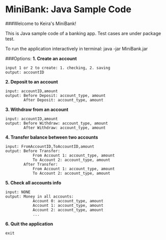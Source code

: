 # MiniBank: Java Sample Code

###Welcome to Keira's MiniBank!

This is Java sample code of a banking app. Test cases are under package test.

To run the application interactively in terminal:
java -jar MiniBank.jar

###Options:
**1. Create an account**
    
    input 1 or 2 to create: 1. checking, 2. saving
    output: accountID
    
**2. Deposit to an account**
    
    input: accountID,amount
    output: Before Deposit: account_type, amount
            After Deposit: account_type, amount
            
**3. Withdraw from an account**
    
    input: accountID,amount
    output: Before Withdraw: account_type, amount
            After Withdraw: account_type, amount

**4. Transfer balance between two accounts**
    
    input: FromAccountID,ToAccountID,amount
    output: Before Transfer: 
                From Account 1: account_type, amount
                To Account 2: account_type, amount
            After Transfer: 
                From Account 1: account_type, amount
                To Account 2: account_type, amount

**5. Check all accounts info**
    
    input: NONE
    output: Money in all accounts:
                Account 0: account_type, amount
                Account 1: account_type, amount
                Account 2: account_type, amount
                ...

**6. Quit the application**
    
    exit
